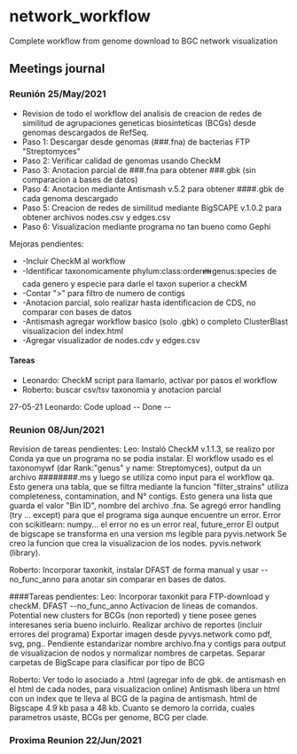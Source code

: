 # network_workflow
Complete workflow from genome download to BGC network visualization
## Meetings journal
### Reunión 25/May/2021

* Revision de todo el workflow del analisis de creacion de redes de similitud de agrupaciones geneticas biosinteticas (BCGs) desde genomas descargados de RefSeq.
*  Paso 1: Descargar desde genomas (###.fna) de bacterias FTP "Streptomyces"
*  Paso 2: Verificar calidad de genomas usando CheckM
*  Paso 3: Anotacion parcial de ###.fna para obtener ###.gbk (sin comparacion a bases de datos)
*  Paso 4: Anotacion mediante Antismash v.5.2 para obtener ####.gbk de cada genoma descargado
*  Paso 5: Creacion de redes de similitud mediante BigSCAPE v.1.0.2 para obtener archivos nodes.csv y edges.csv
*  Paso 6: Visualizacion mediante programa no tan bueno como Gephi

Mejoras pendientes:
* -Incluir CheckM al workflow
* -Identificar taxonomicamente phylum:class:order:family:genus:species de cada genero y especie para darle el taxon superior a checkM
* -Contar ">" para filtro de numero de contigs
* -Anotacion parcial, solo realizar hasta identificacion de CDS, no comparar con bases de datos
* -Antismash agregar workflow basico (solo .gbk) o completo ClusterBlast visualizacion del index.html
* -Agregar visualizador de nodes.cdv y edges.csv

#### Tareas
* Leonardo:  CheckM script para llamarlo, activar por pasos el workflow
* Roberto: buscar csv/tsv taxonomia y anotacion parcial


27-05-21
Leonardo: Code upload -- Done --

### Reunion 08/Jun/2021
Revision de tareas pendientes:
Leo: Instaló CheckM v.1.1.3, se realizo por Conda ya que un programa no se podia instalar. El workflow usado es el taxonomywf (dar Rank:"genus" y name: Streptomyces), output da un archivo ########.ms y luego se utiliza como input para el workflow qa. Esto genera una tabla, que se filtra mediante la funcion "filter_strains" utiliza completeness, contamination, and N° contigs. Esto genera una lista que guarda el valor "Bin ID", nombre del archivo .fna.
Se agregó error handling (try ... except) para que el programa siga aunque encuentre un error.
Error con scikitlearn: numpy... el error no es un error real, future_error
El output de bigscape se transforma en una version ms legible para pyvis.network 
Se creo la funcion que crea la visualizacion de los nodes. pyvis.network (library).

Roberto: Incorporar taxonkit, instalar DFAST de forma manual y usar --no_func_anno para anotar sin comparar en bases de datos. 


####Tareas pendientes: 
Leo: Incorporar taxonkit para FTP-download y checkM. DFAST  --no_func_anno
Activacion de lineas de comandos.
Potential new clusters for BCGs (non reported) y tiene posee genes interesanes seria bueno incluirlo.
Realizar archivo de reportes (incluir errores del programa)
Exportar imagen desde pyvys.network como pdf, svg, png..
Pendiente estandarizar nombre archivo.fna y contigs para output de visualizacion de nodos y normalizar nombres de carpetas.
Separar carpetas de BigScape para clasificar por tipo de BCG

Roberto: Ver todo lo asociado a .html (agregar info de gbk. de antismash en el html de cada nodes, para visualizacion online)
Antismash libera un html con un index que te lleva al BCG de la pagina de antismash. html de Bigscape 4.9 kb pasa a 48 kb.
Cuanto se demoro la corrida, cuales parametros usaste, BCGs per genome, BCG per clade. 

### Proxima Reunion 22/Jun/2021
